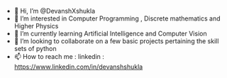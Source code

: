 - 👋 Hi, I’m @DevanshXshukla
- 👀 I’m interested in Computer Programming , Discrete mathematics and Higher Physics
- 🌱 I’m currently learning Artificial Intelligence and Computer Vision
- 💞️ I’m looking to collaborate on a few basic projects pertaining the skill sets of python
- 📫 How to reach me : linkedin : https://www.linkedin.com/in/devanshshukla

<!---
DevanshXshukla/DevanshXshukla is a ✨ special ✨ repository because its `README.md` (this file) appears on your GitHub profile.
You can click the Preview link to take a look at your changes.
--->
